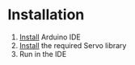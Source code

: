 # Installation
1. [Install](https://support.arduino.cc/hc/en-us/articles/360019833020-Download-and-install-Arduino-IDE) Arduino IDE <br>
2. [Install](https://www.arduino.cc/reference/en/libraries/servo/) the required Servo library <br>
3. Run in the IDE
